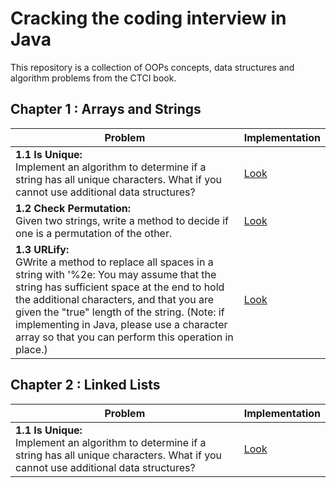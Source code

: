 # Cracking the coding interview in Java  

This repository is a collection of OOPs concepts, data structures and algorithm problems from the CTCI book.

## Chapter 1 : Arrays and Strings

| Problem   | Implementation |
|------------------------------------------------------------|-----------------------------------------------------------------------------------------------------|
| <b>1.1 Is Unique:</b>  <br> Implement an algorithm to determine if a string has all unique characters. What if you cannot use additional data structures?               | [Look](https://github.com/prateeksharmamay/Ctci_v6/blob/master/src/java/IsUnique.java)|
| <b>1.2 Check Permutation:</b>  <br> Given two strings, write a method to decide if one is a permutation of the other.               | [Look](https://github.com/prateeksharmamay/Ctci_v6/blob/master/src/java/CheckPermutation.java)|
| <b>1.3 URLify:</b>  <br> GWrite a method to replace all spaces in a string with '%2e: You may assume that the string has sufficient space at the end to hold the additional characters, and that you are given the "true" length of the string. (Note: if implementing in Java, please use a character array so that you can perform this operation in place.)               | [Look](https://github.com/prateeksharmamay/Ctci_v6/blob/master/src/java/Urlify.java)|

## Chapter 2 : Linked Lists

| Problem   | Implementation |
|------------------------------------------------------------|-----------------------------------------------------------------------------------------------------|
| <b>1.1 Is Unique:</b>  <br> Implement an algorithm to determine if a string has all unique characters. What if you cannot use additional data structures?               | [Look]()|
